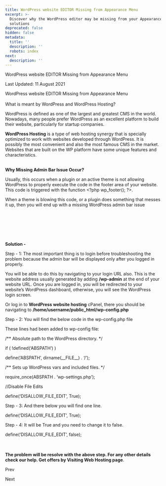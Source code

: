 ```yaml
---
title: WordPress website EDITOR Missing from Appearance Menu
excerpt: >-
  Discover why the WordPress editor may be missing from your Appearance menu and
  solutions
deprecated: false
hidden: false
metadata:
  title: ''
  description: ''
  robots: index
next:
  description: ''
---
```


<div class="page-header">

WordPress website EDITOR Missing from Appearance Menu
</div>

<span class="icon-calendar" aria-hidden="true"></span>

Last Updated: 11 August 2021 

<div itemprop="articleBody">
<span style={{fontSize: "xx-large"}} data-sheets-value="{&quot;1&quot;:2,&quot;2&quot;:&quot;WordPress website EDITOR Missing from Appearance Menu&quot;}" data-sheets-userformat="{&quot;2&quot;:769,&quot;3&quot;:{&quot;1&quot;:0},&quot;11&quot;:4,&quot;12&quot;:0}">WordPress website EDITOR Missing from Appearance Menu</span>
<br /><br />What is meant by WordPress and WordPress Hosting?
<p dir="ltr"><span style={{fontSize: "large"}}>WordPress is defined as one of the largest and greatest CMS in the world. Nowadays, many people prefer WordPress as an excellent platform to build their website, particularly for startup companies.</span></p>
<p dir="ltr"><span style={{fontSize: "large"}}><strong>WordPress Hosting</strong> is a type of web hosting synergy that is specially optimized to work with websites developed through WordPress. It is possibly the most convenient and also the most famous CMS in the market. Websites that are built on the WP platform have some unique features and characteristics.</span></p>
<br /><strong><span style={{fontSize: "large"}}>Why Missing Admin Bar Issue Occur?</span></strong>
<p dir="ltr"><span style={{fontSize: "large"}}>Usually, this occurs when a plugin or an active theme is not allowing WordPress to properly execute the code in the footer area of your website. This code is triggered with the function &lt;?php wp_footer(); ?&gt;.</span></p>
<p dir="ltr"><span style={{fontSize: "large"}}>When a theme is blowing this code, or a plugin does something that messes it up, then you will end up with a missing WordPress admin bar issue</span></p>
<p><br /><br /></p>
<p dir="ltr"><span style={{fontSize: "large"}}></span></p>
<p><br /><br /></p>
<strong><span style={{fontSize: "large"}}>Solution -</span></strong>
<p> </p>
<p dir="ltr"><span style={{fontSize: "large"}}>Step - 1: The most important thing is to login before troubleshooting the problem because the admin bar will be displayed only after you logged in properly. </span></p>
<p> </p>
<p dir="ltr"><span style={{fontSize: "large"}}>You will be able to do this by navigating to your login URL also. This is the website address usually generated by adding </span><strong><span style={{fontSize: "large"}}>/wp-admin</span></strong><span style={{fontSize: "large"}}> at the end of your website URL. Once you are logged in, you will be redirected to your website’s WordPress dashboard, otherwise, you will see the WordPress login screen.</span></p>
<p> </p>
<p dir="ltr"><span style={{fontSize: "large"}}>Or log in to <strong>WordPress website hosting</strong> cPanel, there you should be navigating to  </span><strong><span style={{fontSize: "large"}}>/home/username/public_html/wp-config.php<br /></span></strong></p>
<p dir="ltr"> </p>
<p> </p>
<p dir="ltr"><span style={{fontSize: "large"}}>Step - 2: You will find the below code in the wp-config.php file</span></p>
<p> </p>
<p dir="ltr"><span style={{fontSize: "large"}}>These lines had been added to wp-config file:</span></p>
<p dir="ltr"><span style={{fontSize: "large"}}>/** Absolute path to the WordPress directory. */</span></p>
<p dir="ltr"><span style={{fontSize: "large"}}>if ( !defined(‘ABSPATH’) )</span></p>
<p dir="ltr"><span style={{fontSize: "large"}}>define(‘ABSPATH’, dirname(__FILE__) . ‘/’);</span></p>
<p dir="ltr"><span style={{fontSize: "large"}}>/** Sets up WordPress vars and included files. */</span></p>
<p dir="ltr"><span style={{fontSize: "large"}}>require_once(ABSPATH . ‘wp-settings.php’);</span></p>
<p dir="ltr"><span style={{fontSize: "large"}}>//Disable File Edits</span></p>
<p dir="ltr"><span style={{fontSize: "large"}}>define(‘DISALLOW_FILE_EDIT’, True);</span></p>
<p> </p>
<p dir="ltr"><span style={{fontSize: "large"}}>Step - 3: And there below you will find one line.</span></p>
<p> </p>
<p dir="ltr"><span style={{fontSize: "large"}}>define(‘DISALLOW_FILE_EDIT’, True);</span></p>
<p> </p>
<p dir="ltr"><span style={{fontSize: "large"}}>Step - 4: It will be True and you need to change it to false.</span></p>
<p> </p>
<p dir="ltr"><span style={{fontSize: "large"}}>define(‘DISALLOW_FILE_EDIT’, false);</span></p>
<div><span style={{fontSize: "large"}}><br /><br /><strong>The problem will be resolve with the above step. For any other details check our  help. Get offers by Visiting Web Hosting page</strong>.<br /></span></div> </div>

<span class="icon-chevron-left" aria-hidden="true"></span> <span aria-hidden="true">Prev</span> 

<span aria-hidden="true">Next</span> <span class="icon-chevron-right" aria-hidden="true"></span> 

</div>